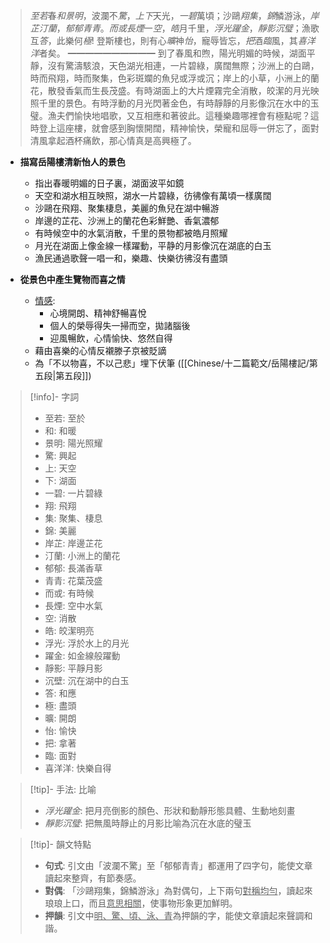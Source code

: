 > *至若*春*和景明*，波瀾不*驚*，*上下*天光，*一碧*萬頃；沙鷗*翔集*，*錦*鱗游泳，*岸芷汀蘭*，*郁郁青青*。*而或長煙*一*空*，*皓*月千里，*浮光躍金*，*靜影沉璧*；漁歌互*答*，此樂何*極*! 登斯樓也，則有心*曠*神*怡*，寵辱皆忘，*把*酒*臨*風，其*喜洋洋*者矣。
> ━━━━━━━━━━
> 到了春風和煦，陽光明媚的時候，湖面平靜，沒有驚濤駭浪，天色湖光相連，一片碧綠，廣闊無際；沙洲上的白鷗，時而飛翔，時而聚集，色彩斑斕的魚兒或浮或沉；岸上的小草，小洲上的蘭花，散發香氣而生長茂盛。有時湖面上的大片煙霧完全消散，皎潔的月光映照千里的景色。有時浮動的月光閃著金色，有時靜靜的月影像沉在水中的玉璧。漁夫們愉快地唱歌，又互相應和著彼此。這種樂趣哪裡會有極點呢？這時登上這座樓，就會感到胸懷開闊，精神愉快，榮寵和屈辱一併忘了，面對清風拿起酒杯痛飲，那心情真是高興極了。

- **描寫岳陽樓清新怡人的景色**
	- 指出春暖明媚的日子裏，湖面波平如鏡
	- 天空和湖水相互映照，湖水一片碧綠，彷彿像有萬頃一樣廣闊
	- 沙鷗在飛翔、聚集棲息，美麗的魚兒在湖中暢游
	- 岸邊的芷花、沙洲上的蘭花色彩鮮艷、香氣濃郁
	- 有時候空中的水氣消散，千里的景物都被皓月照耀
	- 月光在湖面上像金線一樣躍動，平静的月影像沉在湖底的白玉
	- 漁民通過歌聲一唱一和，樂趣、快樂彷彿沒有盡頭

- **從景色中產生覽物而喜之情**
	- <u>情感</u>:
		- 心境開朗、精神舒暢喜悅
		- 個人的榮辱得失一掃而空，拋諸腦後
		- 迎風暢飲，心情愉快、悠然自得
	- 藉由喜樂的心情反襯滕子京被貶謫
	- 為「不以物喜，不以己悲」埋下伏筆 ([[Chinese/十二篇範文/岳陽樓記/第五段|第五段]])

> [!info]- 字詞
> - 至若: 至於
> - 和: 和暖
> - 景明: 陽光照耀
> - 驚: 興起
> - 上: 天空
> - 下: 湖面
> - 一碧: 一片碧綠
> - 翔: 飛翔
> - 集: 聚集、棲息
> - 錦: 美麗
> - 岸芷: 岸邊芷花
> - 汀蘭: 小洲上的蘭花
> - 郁郁: 長滿香草
> - 青青: 花葉茂盛
> - 而或: 有時候
> - 長煙: 空中水氣
> - 空: 消散
> - 皓: 皎潔明亮
> - 浮光: 浮於水上的月光
> - 躍金: 如金線般躍動
> - 靜影: 平靜月影
> - 沉壁: 沉在湖中的白玉
> - 答: 和應
> - 極: 盡頭
> - 曠: 開朗
> - 怡: 愉快
> - 把: 拿著
> - 臨: 面對
> - 喜洋洋: 快樂自得

> [!tip]- 手法: 比喻
> - *浮光躍金*: 把月亮倒影的顏色、形狀和動靜形態具體、生動地刻畫
> - *靜影沉璧*: 把無風時靜止的月影比喻為沉在水底的璧玉

> [!tip]- 韻文特點
> - **句式**: 引文由「波瀾不驚」至「郁郁青青」都運用了四字句，能使文章讀起來整齊，有節奏感。
> - **對偶**: 「沙鷗翔集，錦鱗游泳」為對偶句，上下兩句<u>對稱均勻</u>，讀起來琅琅上口，而且<u>意思相關</u>，使事物形象更加鮮明。
> - **押韻**: 引文中<u>明、驚、頃、泳、青</u>為押韻的字，能使文章讀起來聲調和諧。
